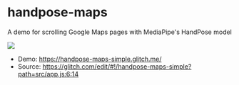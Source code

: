# handpose-maps

A demo for scrolling Google Maps pages with MediaPipe's HandPose model

![](https://media.giphy.com/media/UWPaoRupq5C8Pjn1pf/source.gif)

- Demo: https://handpose-maps-simple.glitch.me/
- Source: https://glitch.com/edit/#!/handpose-maps-simple?path=src/app.js:6:14
